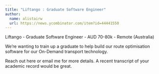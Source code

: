 ```yaml
---
title: "Liftango : Graduate Software Engineer"
author:
  name: alistairw
  url: https://news.ycombinator.com/item?id=44441550
---
```

Liftango - Graduate Software Engineer - AUD 70-80k - Remote (Australia)

We’re wanting to train up a graduate to help build our route optimisation software for our On-Demand transport technology.

Reach out here or email me for more details. A recent transcript of your academic record would be great.
<JobApplication />
